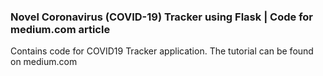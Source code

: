 ### Novel Coronavirus (COVID-19) Tracker using Flask | Code for medium.com article

Contains code for COVID19 Tracker application. The tutorial can be found on medium.com
